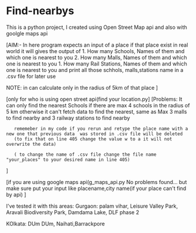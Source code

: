 # Find-nearbys
This is a python project, I created using Open Street Map api and also with goolgle maps api

[AIM:- In here program expects an input of a place if that place exist in real world it will
	gives the output of
		 1. How many Schools, Names of them and which one is nearest to you
		 2. How many Malls, Names of them and which one is nearest to you
		 1. How many Rail Stations, Names of them and which one is nearest to you
   	and print all those schhols, malls,stations name in a .csv file for later use 
   
   NOTE: in can calculate only in the radius of 5km of that place 
]

[only for who is using open street api(find your location.py]
[Problems: It can only find the nearest Schools if there are max 4 schools in the radius of 5 km otherwise
           it can't fetch data to find the nearest,
		same as  Max 3 malls to find nearby and 3 railway stations to find nearby
	
	   rememeber in my code if you rerun and retype the place name with a new one that previous data  was stored in .csv file will be deleted
	   (to fix that on line 405 change the value w to a it will not overwrite the data)
    
	   ( to change the name of .csv file change the file name "your_places" to your desired name in line 405)
]

[if you are using google maps api(g_maps_api.py
No problems found...
but make sure put your input like placename,city name(if your place can't find by api)
]


I've tested it with  this areas:
Gurgaon:
palam vihar, Leisure Valley Park, Aravali Biodiversity Park, Damdama Lake, DLF phase 2

KOlkata:
DUm DUm, Naihati,Barrackpore
